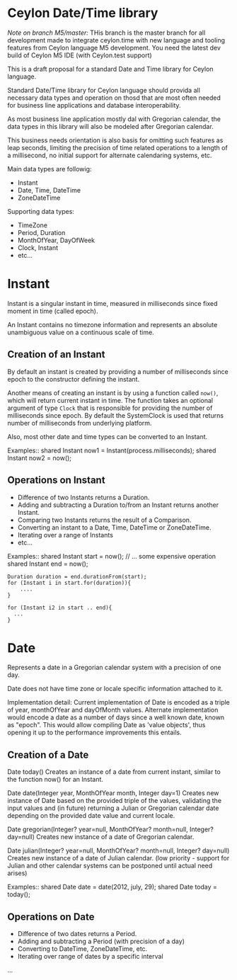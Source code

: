 
Ceylon Date/Time library
========================

*Note on branch M5/master:* THis branch is the master branch for all development made to integrate ceylon.time with new language and tooling features from Ceylon language M5 development. You need the latest dev build of Ceylon M5 IDE (with Ceylon.test support)

This is a draft proposal for a standard Date and Time library for Ceylon language.

Standard Date/Time library for Ceylon language should provida all necessary data types and operation on thosd that are most often needed for business line applications and database interoperability. 

As most business line application mostly dal with Gregorian calendar, the data types in this library will also be modeled after Gregorian calendar. 

This business needs orientation is also basis for omitting such features as leap seconds, limiting the precision of time related operations to a length of a millisecond, no initial support for alternate calendaring systems, etc.

Main data types are followig:
- Instant
- Date, Time, DateTime
- ZoneDateTime

Supporting data types:
- TimeZone
- Period, Duration
- MonthOfYear, DayOfWeek
- Clock, Instant
- etc...


Instant
=======

Instant is a singular instant in time, measured in milliseconds since fixed moment in time (called epoch).

An Instant contains no timezone information and represents an absolute unambiguous value on a continuous scale of time.


Creation of an Instant
----------------------

By default an instant is created by providing a number of milliseconds since epoch to the constructor defining the instant.

Another means of creating an instant is by using a function called `now()`, which will return current instant in time. The function takes an optional argument of type `Clock` that is responsible for providing the number of milliseconds since epoch. By default the SystemClock is used that returns number of milliseconds from underlying platform.

Also, most other date and time types can be converted to an Instant.

Examples::
    shared Instant now1 = Instant(process.milliseconds);
    shared Instant now2 = now();


Operations on Instant
---------------------

- Difference of two Instants returns a Duration.
- Adding and subtracting a Duration to/from an Instant returns another Instant.
- Comparing two Instants returns the result of a Comparison.
- Converting an instant to a Date, Time, DateTime or ZoneDateTime.
- Iterating over a range of Instants
- etc...

Examples::
    shared Instant start = now();
    // ... some expensive operation
    shared Instant end = now();
    
    Duration duration = end.durationFrom(start);
    for (Instant i in start.for(duration)){
        ....
    }
    
    for (Instant i2 in start .. end){
      ...
    }
    

Date
====

Represents a date in a Gregorian calendar system with a precision of one day.

Date does not have time zone or locale specific information attached to it.

Implementation detail:
    Current implementation of Date is encoded as a triple of year, monthOfYear and dayOfMonth values.
    Alternate implementation would encode a date as a number of days since a well known date, known as "epoch".
    This would allow compiling Date as 'value objects', thus opening it up to the performance improvements this entails.


Creation of a Date
------------------

Date today()
   Creates an instance of a date from current instant, similar to the function now() for an Instant.

Date date(Integer year, MonthOfYear month, Integer day=1)
    Creates new instance of Date based on the provided triple of the values, validating the input values and (in future) returning a Julian or Gregorian calendar date depending on the provided date value and current locale.

Date gregorian(Integer? year=null, MonthOfYear? month=null, Integer? day=null)
    Creates new instance of a date of Gregorian calendar.

Date julian(Integer? year=null, MonthOfYear? month=null, Integer? day=null)
    Creates new instance of a date of Julian calendar.
    (low priority - support for Julian and other calendar systems can be postponed until actual need arises)


Examples::
    shared Date date = date(2012, july, 29);
    shared Date today = today();


Operations on Date
------------------

- Difference of two dates returns a Period.
- Adding and subtracting a Period (with precision of a day)
- Converting to DateTime, ZoneDateTime, etc.
- Iterating over range of dates by a specific interval

...

